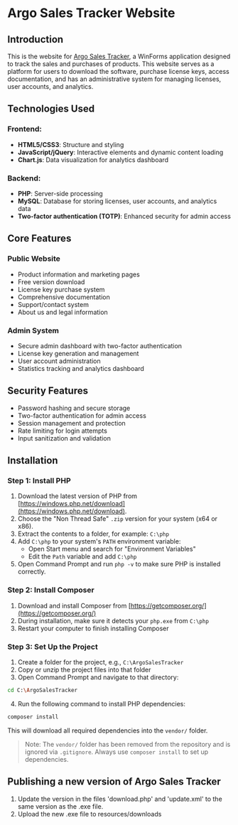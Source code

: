 # Argo Sales Tracker Website
## Introduction
This is the website for [Argo Sales Tracker](https://github.com/ArgoRobots/Sales-Tracker), a WinForms application designed to track the sales and purchases of products. This website serves as a platform for users to download the software, purchase license keys, access documentation, and has an administrative system for managing licenses, user accounts, and analytics.

## Technologies Used
### Frontend:
- **HTML5/CSS3**: Structure and styling
- **JavaScript/jQuery**: Interactive elements and dynamic content loading
- **Chart.js**: Data visualization for analytics dashboard

### Backend:
- **PHP**: Server-side processing
- **MySQL**: Database for storing licenses, user accounts, and analytics data
- **Two-factor authentication (TOTP)**: Enhanced security for admin access

## Core Features
### Public Website
- Product information and marketing pages
- Free version download
- License key purchase system
- Comprehensive documentation
- Support/contact system
- About us and legal information

### Admin System
- Secure admin dashboard with two-factor authentication
- License key generation and management
- User account administration
- Statistics tracking and analytics dashboard

## Security Features
- Password hashing and secure storage
- Two-factor authentication for admin access
- Session management and protection
- Rate limiting for login attempts
- Input sanitization and validation

## Installation
### Step 1: Install PHP
1. Download the latest version of PHP from [https://windows.php.net/download](https://windows.php.net/download).
2. Choose the "Non Thread Safe" `.zip` version for your system (x64 or x86).
3. Extract the contents to a folder, for example: `C:\php`
4. Add `C:\php` to your system's `PATH` environment variable:
   - Open Start menu and search for "Environment Variables"
   - Edit the `Path` variable and add `C:\php`
5. Open Command Prompt and run `php -v` to make sure PHP is installed correctly.

### Step 2: Install Composer
1. Download and install Composer from [https://getcomposer.org/](https://getcomposer.org/)
2. During installation, make sure it detects your `php.exe` from `C:\php`
3. Restart your computer to finish installing Composer

### Step 3: Set Up the Project
1. Create a folder for the project, e.g., `C:\ArgoSalesTracker`
2. Copy or unzip the project files into that folder
3. Open Command Prompt and navigate to that directory:

```bash
cd C:\ArgoSalesTracker
```

4. Run the following command to install PHP dependencies:

```bash
composer install
```

This will download all required dependencies into the `vendor/` folder.

> Note: The `vendor/` folder has been removed from the repository and is ignored via `.gitignore`. Always use `composer install` to set up dependencies.

## Publishing a new version of Argo Sales Tracker
1. Update the version in the files 'download.php' and 'update.xml' to the same version as the .exe file.
2. Upload the new .exe file to resources/downloads
